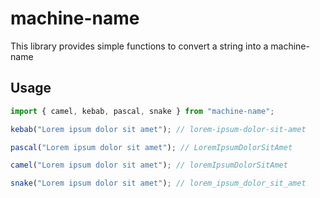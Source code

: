 # machine-name

This library provides simple functions to convert a string into a machine-name

## Usage
```javascript
import { camel, kebab, pascal, snake } from "machine-name";

kebab("Lorem ipsum dolor sit amet"); // lorem-ipsum-dolor-sit-amet

pascal("Lorem ipsum dolor sit amet"); // LoremIpsumDolorSitAmet

camel("Lorem ipsum dolor sit amet"); // loremIpsumDolorSitAmet

snake("Lorem ipsum dolor sit amet"); // lorem_ipsum_dolor_sit_amet
```
